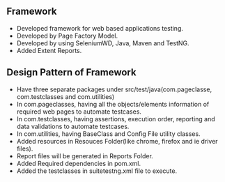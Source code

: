 
Framework
----------------
* Developed framework for web based applications testing.
* Developed by Page Factory Model.
* Developed by using SeleniumWD, Java, Maven and TestNG.
* Added Extent Reports.

Design Pattern of Framework
------------------------------
* Have three separate packages under src/test/java(com.pageclasse, com.testclasses and com.utilities)
* In com.pageclasses, having all the objects/elements information of required web pages to automate testcases.
* In com.testclasses, having assertions, execution order, reporting and data validations to automate testcases. 
* In com.utilities, having BaseClass and Config File utility classes.
* Added resources in Resouces Folder(like chrome, firefox and ie driver files).
* Report files will be generated in Reports Folder.
* Added Required dependencies in pom.xml.
* Added the testclasses in suitetestng.xml file to execute.

 
